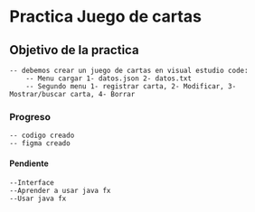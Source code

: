 # Practica Juego de cartas

## Objetivo de la practica
    -- debemos crear un juego de cartas en visual estudio code:
        -- Menu cargar 1- datos.json 2- datos.txt
        -- Segundo menu 1- registrar carta, 2- Modificar, 3- Mostrar/buscar carta, 4- Borrar
### Progreso
    -- codigo creado
    -- figma creado
#### Pendiente
    --Interface
    --Aprender a usar java fx
    --Usar java fx
